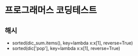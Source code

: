 # 프로그래머스 코딩테스트
## 해시
- sorted(dic_sum.items(), key=lambda x:x[1], reverse=True)
- sorted(dic['pop'], key=lambda x:x[1], reverse=True)
